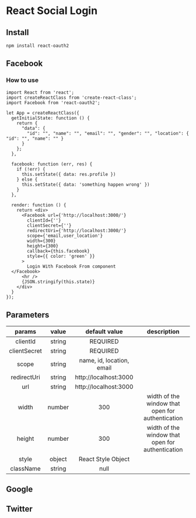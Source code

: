 # React Social Login

## Install
```
npm install react-oauth2
```

## Facebook

### How to use
```
import React from 'react';
import createReactClass from 'create-react-class';
import Facebook from 'react-oauth2';

let App = createReactClass({
  getInitialState: function () {
    return {
      "data": {
        "id": "", "name": "", "email": "", "gender": "", "location": { "id": "", "name": "" }
      }
    };
  },

  facebook: function (err, res) {
    if (!err) {
      this.setState({ data: res.profile })
    } else {
      this.setState({ data: 'something happen wrong' })
    }
  },

  render: function () {
    return <div>
      <Facebook url={'http://localhost:3000/'}
        clientId={''}
        clientSecret={''}
        redirectUri={'http://localhost:3000/'}
        scope={'email,user_location'}
        width={300}
        height={300}
        callback={this.facebook}
        style={{ color: 'green' }}
      >
        Login With Facebook From component
  </Facebook>
      <hr />
      {JSON.stringify(this.state)}
    </div>
  }
});
```

## Parameters

|    params    |   value  |             default value            |   description    |
|:------------:|:--------:|:------------------------------------:|:----------------:|
|    clientId  |  string  |               REQUIRED               |                  |
| clientSecret |  string  |               REQUIRED               |                  |
|     scope    |  string  |             name, id, location, email            |                  |
|   redirectUri | string  | http://localhost:3000 | |
| url | string|http://localhost:3000 | |
| width | number | 300 | width of the window that open for authentication |
|height | number | 300 | width of the window that open for authentication |
| style | object | React Style Object | |
|className | string | null

## Google


## Twitter